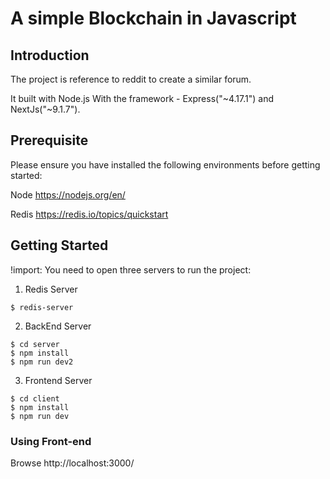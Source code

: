 # A simple Blockchain in Javascript

## Introduction
The project is reference to reddit to create a similar forum.

It built with Node.js With the framework - Express("~4.17.1") and NextJs("~9.1.7").

## Prerequisite
Please ensure you have installed the following environments before getting started:

Node
https://nodejs.org/en/

Redis
https://redis.io/topics/quickstart


## Getting Started
!import: You need to open three servers to run the project:

1. Redis Server
```
$ redis-server
```

2. BackEnd Server
```
$ cd server
$ npm install
$ npm run dev2
```

3. Frontend Server

```
$ cd client
$ npm install
$ npm run dev
```

### Using Front-end
Browse http://localhost:3000/
